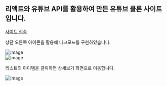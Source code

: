 ## 리액트와 유튜브 API를 활용하여 만든 유튜브 클론 사이트입니다.  
  
[사이트 접속](https://animated-paletas-7e6e4b.netlify.app)  

  
상단 오른쪽 아이콘을 활용해 다크모드를 구현하였습니다.  
  
![image](https://github.com/DaYoung-woo/react-youtube-app/assets/131967254/0aea750d-dfc2-49ca-88b5-108e896a58f1)  
![image](https://github.com/DaYoung-woo/react-youtube-app/assets/131967254/3a9ea2bf-e4a1-4d50-bc88-56fc34f97636)  

    
리스트의 아이템을 클릭하면 상세보기 화면으로 이동합니다.  
  
![image](https://github.com/DaYoung-woo/react-youtube-app/assets/131967254/be97c30d-ee7d-499d-9600-944c7f446e41)
